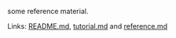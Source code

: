 <!--
  This document was generated from ../src/docs/reference.md 
-->

some reference material.

Links: [README.md](../README.md), [tutorial.md](tutorial.md) and [reference.md](reference.md)
